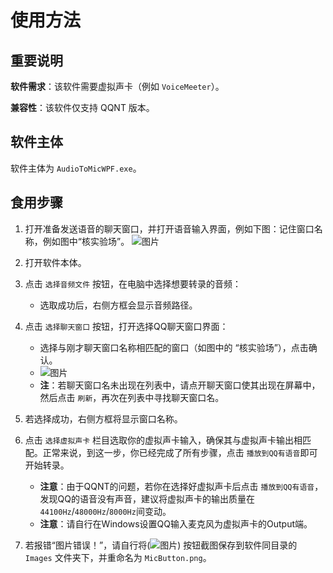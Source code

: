 # 使用方法

## 重要说明
**软件需求**：该软件需要虚拟声卡（例如 `VoiceMeeter`）。

**兼容性**：该软件仅支持 QQNT 版本。

## 软件主体
软件主体为 `AudioToMicWPF.exe`。

## 食用步骤
1. 打开准备发送语音的聊天窗口，并打开语音输入界面，例如下图：记住窗口名称，例如图中“核实验场”。
   ![图片](https://github.com/user-attachments/assets/e2e43a2e-df75-49b3-8b05-33ae58b93c84)

2. 打开软件本体。

3. 点击 `选择音频文件` 按钮，在电脑中选择想要转录的音频：
   - 选取成功后，右侧方框会显示音频路径。

4. 点击 `选择聊天窗口` 按钮，打开选择QQ聊天窗口界面：
   - 选择与刚才聊天窗口名称相匹配的窗口（如图中的 “核实验场”），点击确认。
   - ![图片](https://github.com/user-attachments/assets/e267da25-4289-4c41-9f5c-8299d45f34cc)
   - **注**：若聊天窗口名未出现在列表中，请点开聊天窗口使其出现在屏幕中，然后点击 `刷新`，再次在列表中寻找聊天窗口名。

5. 若选择成功，右侧方框将显示窗口名称。

6. 点击 `选择虚拟声卡` 栏目选取你的虚拟声卡输入，确保其与虚拟声卡输出相匹配。正常来说，到这一步，你已经完成了所有步骤，点击 `播放到QQ有语音`即可开始转录。
   - **注意**：由于QQNT的问题，若你在选择好虚拟声卡后点击 `播放到QQ有语音`，发现QQ的语音没有声音，建议将虚拟声卡的输出质量在`44100Hz`/`48000Hz`/`8000Hz`间变动。
   - **注意**：请自行在Windows设置QQ输入麦克风为虚拟声卡的Output端。

7. 若报错“图片错误！”，请自行将(![图片](https://github.com/user-attachments/assets/5636f2c0-bcb4-428c-b742-2f7db15a0e04)) 按钮截图保存到软件同目录的 `Images` 文件夹下，并重命名为 `MicButton.png`。
